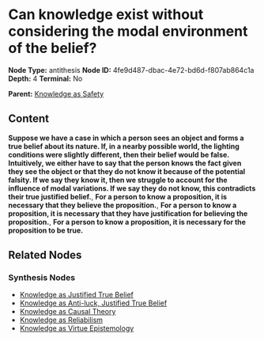 # Can knowledge exist without considering the modal environment of the belief?

**Node Type:** antithesis
**Node ID:** 4fe9d487-dbac-4e72-bd6d-f807ab864c1a
**Depth:** 4
**Terminal:** No

**Parent:** [Knowledge as Safety](knowledge-as-safety-synthesis-08b272ba-99ec-4c72-8c5d-181ca005bcf9.md)

## Content

**Suppose we have a case in which a person sees an object and forms a true belief about its nature. If, in a nearby possible world, the lighting conditions were slightly different, then their belief would be false. Intuitively, we either have to say that the person knows the fact given they see the object or that they do not know it because of the potential falsity. If we say they know it, then we struggle to account for the influence of modal variations. If we say they do not know, this contradicts their true justified belief.**, **For a person to know a proposition, it is necessary that they believe the proposition.**, **For a person to know a proposition, it is necessary that they have justification for believing the proposition.**, **For a person to know a proposition, it is necessary for the proposition to be true.**

## Related Nodes

### Synthesis Nodes

- [Knowledge as Justified True Belief](knowledge-as-justified-true-belief-synthesis-b6b7eab2-632a-40b1-84ca-67843589b563.md)
- [Knowledge as Anti-luck, Justified True Belief](knowledge-as-anti-luck-justified-true-belief-synthesis-c63f0d67-2248-4b09-90f9-8210a0997bf8.md)
- [Knowledge as Causal Theory](knowledge-as-causal-theory-synthesis-cbff5e95-90ed-425b-bd59-250de0a78c73.md)
- [Knowledge as Reliabilism](knowledge-as-reliabilism-synthesis-77972649-61c7-4766-829c-b7aff48ec24b.md)
- [Knowledge as Virtue Epistemology](knowledge-as-virtue-epistemology-synthesis-1ba44f9d-5800-45f5-ac24-8e3b3e20ef12.md)
